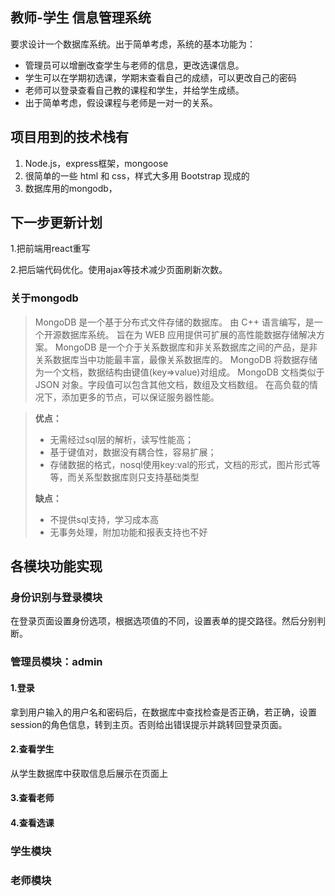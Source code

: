 ## 教师-学生 信息管理系统

要求设计一个数据库系统。出于简单考虑，系统的基本功能为：

- 管理员可以增删改查学生与老师的信息，更改选课信息。
- 学生可以在学期初选课，学期末查看自己的成绩，可以更改自己的密码
- 老师可以登录查看自己教的课程和学生，并给学生成绩。
- 出于简单考虑，假设课程与老师是一对一的关系。

## 项目用到的技术栈有

1. Node.js，express框架，mongoose
2. 很简单的一些 html 和 css，样式大多用 Bootstrap 现成的
3. 数据库用的mongodb，



## 下一步更新计划

1.把前端用react重写

2.把后端代码优化。使用ajax等技术减少页面刷新次数。

### 关于mongodb

> MongoDB 是一个基于分布式文件存储的数据库。
> 由 C++ 语言编写，是一个开源数据库系统。
> 旨在为 WEB 应用提供可扩展的高性能数据存储解决方案。
> MongoDB 是一个介于关系数据库和非关系数据库之间的产品，是非关系数据库当中功能最丰富，最像关系数据库的。
> MongoDB 将数据存储为一个文档，数据结构由键值(key=>value)对组成。
> MongoDB 文档类似于 JSON 对象。字段值可以包含其他文档，数组及文档数组。
> 在高负载的情况下，添加更多的节点，可以保证服务器性能。

> **优点：**
>
> - 无需经过sql层的解析，读写性能高；
> - 基于键值对，数据没有耦合性，容易扩展；
> - 存储数据的格式，nosql使用key:val的形式，文档的形式，图片形式等等，而关系型数据库则只支持基础类型
>
> **缺点：**
>
> - 不提供sql支持，学习成本高
> - 无事务处理，附加功能和报表支持也不好


## 各模块功能实现

### 身份识别与登录模块

在登录页面设置身份选项，根据选项值的不同，设置表单的提交路径。然后分别判断。

### 管理员模块：admin

#### 1.登录

拿到用户输入的用户名和密码后，在数据库中查找检查是否正确，若正确，设置session的角色信息，转到主页。否则给出错误提示并跳转回登录页面。

#### 2.查看学生

从学生数据库中获取信息后展示在页面上

#### 3.查看老师

#### 4.查看选课

### 学生模块

### 老师模块

